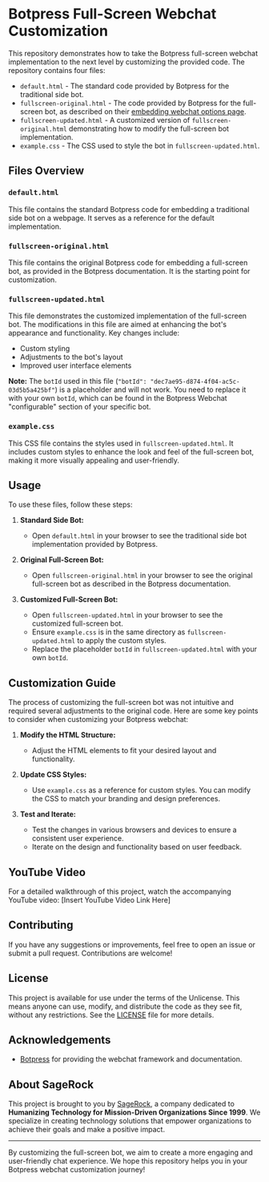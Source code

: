 # Botpress Full-Screen Webchat Customization

This repository demonstrates how to take the Botpress full-screen webchat implementation to the next level by customizing the provided code. The repository contains four files:

- `default.html` - The standard code provided by Botpress for the traditional side bot.
- `fullscreen-original.html` - The code provided by Botpress for the full-screen bot, as described on their [embedding webchat options page](https://botpress.com/docs/developers/webchat/embedding-webchat-options/full-screen-bot/).
- `fullscreen-updated.html` - A customized version of `fullscreen-original.html` demonstrating how to modify the full-screen bot implementation.
- `example.css` - The CSS used to style the bot in `fullscreen-updated.html`.

## Files Overview

### `default.html`
This file contains the standard Botpress code for embedding a traditional side bot on a webpage. It serves as a reference for the default implementation.

### `fullscreen-original.html`
This file contains the original Botpress code for embedding a full-screen bot, as provided in the Botpress documentation. It is the starting point for customization.

### `fullscreen-updated.html`
This file demonstrates the customized implementation of the full-screen bot. The modifications in this file are aimed at enhancing the bot's appearance and functionality. Key changes include:
- Custom styling
- Adjustments to the bot's layout
- Improved user interface elements

**Note:** The `botId` used in this file (`"botId": "dec7ae95-d874-4f04-ac5c-03d5b5a425bf"`) is a placeholder and will not work. You need to replace it with your own `botId`, which can be found in the Botpress Webchat "configurable" section of your specific bot.

### `example.css`
This CSS file contains the styles used in `fullscreen-updated.html`. It includes custom styles to enhance the look and feel of the full-screen bot, making it more visually appealing and user-friendly.

## Usage

To use these files, follow these steps:

1. **Standard Side Bot:**
   - Open `default.html` in your browser to see the traditional side bot implementation provided by Botpress.

2. **Original Full-Screen Bot:**
   - Open `fullscreen-original.html` in your browser to see the original full-screen bot as described in the Botpress documentation.

3. **Customized Full-Screen Bot:**
   - Open `fullscreen-updated.html` in your browser to see the customized full-screen bot.
   - Ensure `example.css` is in the same directory as `fullscreen-updated.html` to apply the custom styles.
   - Replace the placeholder `botId` in `fullscreen-updated.html` with your own `botId`.

## Customization Guide

The process of customizing the full-screen bot was not intuitive and required several adjustments to the original code. Here are some key points to consider when customizing your Botpress webchat:

1. **Modify the HTML Structure:**
   - Adjust the HTML elements to fit your desired layout and functionality.

2. **Update CSS Styles:**
   - Use `example.css` as a reference for custom styles. You can modify the CSS to match your branding and design preferences.

3. **Test and Iterate:**
   - Test the changes in various browsers and devices to ensure a consistent user experience.
   - Iterate on the design and functionality based on user feedback.

## YouTube Video

For a detailed walkthrough of this project, watch the accompanying YouTube video: [Insert YouTube Video Link Here]

## Contributing

If you have any suggestions or improvements, feel free to open an issue or submit a pull request. Contributions are welcome!

## License

This project is available for use under the terms of the Unlicense. This means anyone can use, modify, and distribute the code as they see fit, without any restrictions. See the [LICENSE](LICENSE) file for more details.

## Acknowledgements

- [Botpress](https://botpress.com) for providing the webchat framework and documentation.

## About SageRock

This project is brought to you by [SageRock](https://sagerock.com), a company dedicated to **Humanizing Technology for Mission-Driven Organizations Since 1999**. We specialize in creating technology solutions that empower organizations to achieve their goals and make a positive impact.

---

By customizing the full-screen bot, we aim to create a more engaging and user-friendly chat experience. We hope this repository helps you in your Botpress webchat customization journey!
